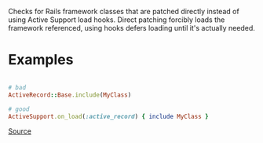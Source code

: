 
Checks for Rails framework classes that are patched directly instead of using Active Support load hooks. Direct
patching forcibly loads the framework referenced, using hooks defers loading until it's actually needed.

# Examples

```ruby

# bad
ActiveRecord::Base.include(MyClass)

# good
ActiveSupport.on_load(:active_record) { include MyClass }
```

[Source](http://www.rubydoc.info/gems/rubocop/RuboCop/Cop/Rails/ActiveSupportOnLoad)